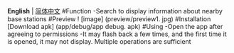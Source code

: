 **English** | [简体中文](README_CN.md)
#Function
-Search to display information about nearby base stations
#Preview
! [image] (preview/preview1. jpg)
#Installation
[Download apk] (app/debug/app debug. apk)
#Using
-Open the app after agreeing to permissions
-It may flash back a few times, and the first time it is opened, it may not display. Multiple operations are sufficient
